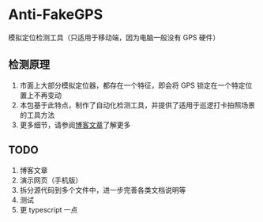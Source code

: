 # Anti-FakeGPS

模拟定位检测工具（只适用于移动端，因为电脑一般没有 GPS 硬件）



## 检测原理

1. 市面上大部分模拟定位器，都存在一个特征，即会将 GPS 锁定在一个特定位置上不再变动
2. 本包基于此特点，制作了自动化检测工具，并提供了适用于巡逻打卡拍照场景的工具方法
3. 更多细节，请参阅[博客文章](https://blog.cat73.org#TODO)了解更多



## TODO

1. 博客文章
2. 演示网页（手机版）
3. 拆分源代码到多个文件中，进一步完善各类文档说明等
4. 测试
5. 更 typescript 一点
